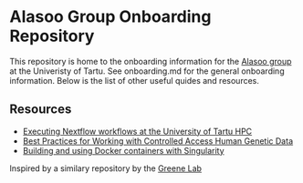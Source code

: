 # Alasoo Group Onboarding Repository
This repository is home to the onboarding information for the [Alasoo group](https://kauralasoo.github.io/) at the Univeristy of Tartu. See onboarding.md for the general onboarding information. Below is the list of other useful quides and resources.

## Resources

* [Executing Nextflow workflows at the University of Tartu HPC](resources/nextflow.md)
* [Best Practices for Working with Controlled Access Human Genetic Data](resources/controlled_access_data.md)
* [Building and using Docker containers with Singularity](resources/building_containers.md)

Inspired by a similary repository by the [Greene Lab](https://github.com/greenelab/onboarding)
